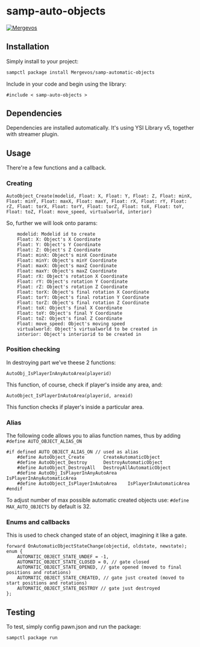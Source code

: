 # samp-auto-objects

[![Mergevos](https://img.shields.io/badge/mergevos-samp--automatic--objects-2f2f2f.svg?style=for-the-badge)](https://github.com/Mergevos/samp-automatic-objects)


## Installation

Simply install to your project:

```bash
sampctl package install Mergevos/samp-automatic-objects
```

Include in your code and begin using the library:

```pawn
#include < samp-auto-objects >
```

## Dependencies 

Dependencies are installed automatically. It's using YSI Library v5, together with streamer plugin.

## Usage

There're a few functions and a callback.

### Creating

```pawn
AutoObject_Create(modelid, Float: X, Float: Y, Float: Z, Float: minX, Float: minY, Float: maxX, Float: maxY, Float: rX, Float: rY, Float: rZ, Float: torX, Float: torY, Float: torZ, Float: toX, Float: toY, Float: toZ, Float: move_speed, virtualworld, interior)
```
So, further we will look onto params: 
```
    modelid: Modelid id to create
    Float: X: Object's X Coordinate
    Float: Y: Object's Y Coordinate
    Float: Z: Object's Z Coordinate
    Float: minX: Object's minX Coordinate
    Float: minY: Object's minY Coordinate
    Float: maxX: Object's maxZ Coordinate
    Float: maxY: Object's maxZ Coordinate
    Float: rX: Object's rotation X Coordinate
    Float: rY: Object's rotation Y Coordinate
    Float: rZ: Object's rotation Z Coordinate
    Float: torX: Object's final rotation X Coordinate
    Float: torY: Object's final rotation Y Coordinate
    Float: torZ: Object's final rotation Z Coordinate
    Float: toX: Object's final X Coordinate
    Float: toY: Object's final Y Coordinate
    Float: toZ: Object's final Z Coordinate
    Float: move_speed: Object's moving speed
    virtualworld: Object's virtualworld to be created in
    interior: Object's interiorid to be created in
```
### Position checking

In destroying part we've theese 2 functions:
```pawn
AutoObj_IsPlayerInAnyAutoArea(playerid)
```
This function, of course, check if player's inside any area, and:
```pawn
AutoObject_IsPlayerInAutoArea(playerid, areaid) 
```
This function checks if player's inside a particular area.

### Alias 

The following code allows you to alias function names, thus by adding `#define AUTO_OBJECT_ALIAS_ON`
```pawn
#if defined AUTO_OBJECT_ALIAS_ON // used as alias
    #define AutoObject_Create       CreateAutomaticObject
    #define AutoObject_Destroy      DestroyAutomaticObject
    #define AutoObject_DestroyAll   DestroyAllAutomaticObject
    #define AutoObj_IsPlayerInAnyAutoArea    IsPlayerInAnyAutomaticArea
    #define AutoObject_IsPlayerInAutoArea    IsPlayerInAutomaticArea 
#endif
```
To adjust number of max possible automatic created objects use:
`#define MAX_AUTO_OBJECTS` by default is 32.

### Enums and callbacks

This is used to check changed state of an object, imagining it like a gate.

```pawn
forward OnAutomaticObjectStateChange(objectid, oldstate, newstate);
enum {
    AUTOMATIC_OBJECT_STATE_UNDEF = -1,
    AUTOMATIC_OBJECT_STATE_CLOSED = 0, // gate closed
    AUTOMATIC_OBJECT_STATE_OPENED, // gate opened (moved to final positions and rotations)
    AUTOMATIC_OBJECT_STATE_CREATED, // gate just created (moved to start positions and rotations)
    AUTOMATIC_OBJECT_STATE_DESTROY // gate just destroyed
};
```

## Testing

To test, simply config pawn.json and run the package:

```bash
sampctl package run
```
